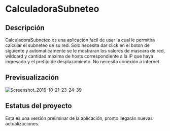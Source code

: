 # CalculadoraSubneteo

## Descripción

CalculadoraSubneteo es una aplicacion facil de usar la cual le permitira calcular el subneteo de su red.
Solo necesita dar click en el boton de siguiente y automaticamente se le mostraran los valores de
mascara de red, wildcard y cantidad maxima de hosts correspondiente a la IP que haya ingresado y el prefijo de 
desplazamiento. No necesita conexión a internet.

## Previsualización

![Screenshot_2019-10-21-23-24-39](https://user-images.githubusercontent.com/49250842/70856509-294a9180-1e93-11ea-8c3f-811187fcbe0f.png)


## Estatus del proyecto

Esta es una versión preliminar de la aplicación, pronto llegarán nuevas actualizaciones.
